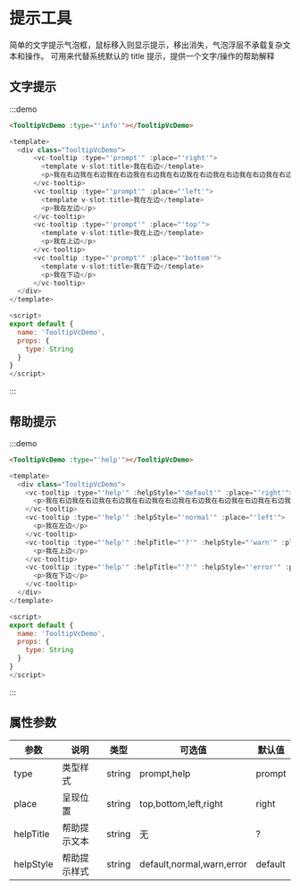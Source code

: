 # 提示工具

简单的文字提示气泡框，鼠标移入则显示提示，移出消失，气泡浮层不承载复杂文本和操作。
可用来代替系统默认的 title 提示，提供一个文字/操作的帮助解释

## 文字提示

:::demo
```html
<TooltipVcDemo :type="'info'"></TooltipVcDemo>
```
```javascript
<template>
  <div class="TooltipVcDemo">
      <vc-tooltip :type="'prompt'" :place="'right'">
        <template v-slot:title>我在右边</template>
        <p>我在右边我在右边我在右边我在右边我在右边我在右边我在右边我在右边我在右边我在右边我在右边我在右边我在右边我在右边我在右边我在右边</p>
      </vc-tooltip>
      <vc-tooltip :type="'prompt'" :place="'left'">
        <template v-slot:title>我在左边</template>
        <p>我在左边</p>
      </vc-tooltip>
      <vc-tooltip :type="'prompt'" :place="'top'">
        <template v-slot:title>我在上边</template>
        <p>我在上边</p>
      </vc-tooltip>
      <vc-tooltip :type="'prompt'" :place="'bottom'">
        <template v-slot:title>我在下边</template>
        <p>我在下边</p>
      </vc-tooltip>
  </div>
</template>

<script>
export default {
  name: 'TooltipVcDemo',
  props: {
    type: String
  }
}
</script>
```
:::

## 帮助提示

:::demo
```html
<TooltipVcDemo :type="'help'"></TooltipVcDemo>
```
```javascript
<template>
  <div class="TooltipVcDemo">
    <vc-tooltip :type="'help'" :helpStyle="'default'" :place="'right'">
      <p>我在右边我在右边我在右边我在右边我在右边我在右边我在右边我在右边我在右边我在右边我在右边我在右边我在右边我在右边我在右边我在右边</p>
    </vc-tooltip>
    <vc-tooltip :type="'help'" :helpStyle="'normal'" :place="'left'">
      <p>我在左边</p>
    </vc-tooltip>
    <vc-tooltip :type="'help'" :helpTitle="'?'" :helpStyle="'warn'" :place="'top'">
      <p>我在上边</p>
    </vc-tooltip>
    <vc-tooltip :type="'help'" :helpTitle="'?'" :helpStyle="'error'" :place="'bottom'">
      <p>我在下边</p>
    </vc-tooltip>
  </div>
</template>

<script>
export default {
  name: 'TooltipVcDemo',
  props: {
    type: String
  }
}
</script>
```
:::

## 属性参数

| 参数 | 说明 |	类型 |	可选值 |	默认值 |
|---|---|---|---|---|
| type | 类型样式 | string | prompt,help | prompt |
| place | 呈现位置 | string | top,bottom,left,right | right |
| helpTitle | 帮助提示文本 | string | 无 | ? |
| helpStyle | 帮助提示样式 | string | default,normal,warn,error | default |
